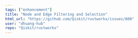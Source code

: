 ```yaml
---
tags: ["enhancement"]
title: "Node and Edge Filtering and Selection"
html_url: "https://github.com/Qiskit/rustworkx/issues/800"
user: "dhuang-hub"
repo: "Qiskit/rustworkx"
---
```


